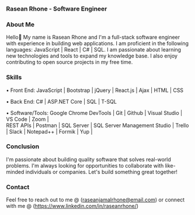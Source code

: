 ### Rasean Rhone - Software Engineer
### About Me
Hello👋 My name is Rasean Rhone and I'm a full-stack software engineer with experience in building web applications. I am proficient in the following languages: JavaScript | React | C# | SQL. I am passionate about learning new technologies and tools to expand my knowledge base. 
I also enjoy contributing to open source projects in my free time.

### Skills
• Front End: JavaScript | Bootstrap | jQuery | React.js | Ajax | HTML | CSS

• Back End: C# | ASP.NET Core | SQL | T-SQL

• Software/Tools: Google Chrome DevTools | Git | Github | Visual Studio | VS Code | Zoom |  
      		   REST APIs | Postman | SQL Server | SQL Server Management Studio | Trello | Slack | 
      		   Notepad++ | Formik | Yup | 

### Conclusion
I'm passionate about building quality software that solves real-world problems. I'm always looking for opportunities to collaborate with like-minded individuals or companies. Let's build something great together!

### Contact
Feel free to reach out to me @ (raseanjamalrhone@email.com) or connect with me @ (https://www.linkedin.com/in/raseanrhone/)

<!--
**rasean95/rasean95** is a ✨ _special_ ✨ repository because its `README.md` (this file) appears on your GitHub profile.
Here are some ideas to get you started:
- 🔭 I’m currently working on ...
- 🌱 I’m currently learning ...
- 👯 I’m looking to collaborate on ...
- 🤔 I’m looking for help with ...
- 💬 Ask me about ...
- 📫 How to reach me: ...
- 😄 Pronouns: ...
- ⚡ Fun fact: ...
-->
